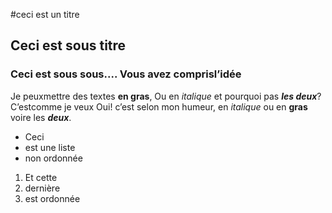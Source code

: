 #ceci est un titre
## Ceci est sous titre
### Ceci est sous sous.... Vous avez comprisl’idée
Je peuxmettre des textes **en gras**,
Ou en *italique* et pourquoi pas ***les deux***? C’estcomme je veux
Oui! c’est selon mon humeur, en *italique* ou en **gras** voire les ***deux***.
- Ceci
- est une liste
- non ordonnée
1. Et cette
2. dernière
3. est ordonnée
